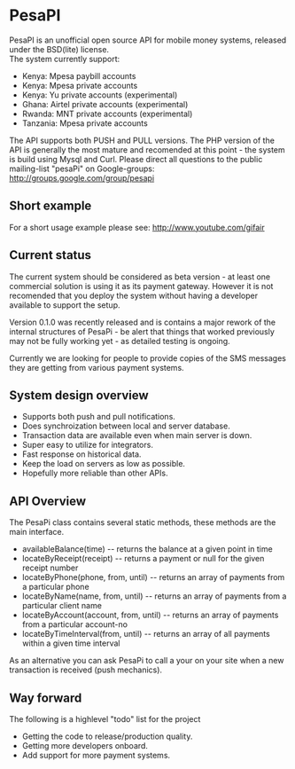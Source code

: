 PesaPI
=======
PesaPI is an unofficial open source API for mobile money systems, released under the BSD(lite) license.  
The system currently support:
* Kenya: Mpesa paybill accounts
* Kenya: Mpesa private accounts
* Kenya: Yu private accounts (experimental)
* Ghana: Airtel private accounts (experimental)
* Rwanda: MNT private accounts (experimental)
* Tanzania: Mpesa private accounts

The API supports both PUSH and PULL versions.
The PHP version of the API is generally the most mature and recomended at this point - the system is build using Mysql and Curl.
Please direct all questions to the public mailing-list "pesaPi" on Google-groups: http://groups.google.com/group/pesapi


Short example
-------------
For a short usage example please see:
http://www.youtube.com/gifair


Current status
--------------
The current system should be considered as beta version - at least one commercial solution is using it as its payment gateway.
However it is not recomended that you deploy the system without having a developer available to support the setup.

Version 0.1.0 was recently released and is contains a major rework of the internal structures of PesaPi - be alert that things that worked previously may not be fully working yet - as detailed testing is ongoing.

Currently we are looking for people to provide copies of the SMS messages they are getting from various payment systems.


System design overview
----------------------
* Supports both push and pull notifications.
* Does synchroization between local and server database.
* Transaction data are available even when main server is down.
* Super easy to utilize for integrators.
* Fast response on historical data.
* Keep the load on servers as low as possible.
* Hopefully more reliable than other APIs.


API Overview
------------
The PesaPi class contains several static methods, these methods are the main interface.

* availableBalance(time) -- returns the balance at a given point in time
* locateByReceipt(receipt) -- returns a payment or null for the given receipt number
* locateByPhone(phone, from, until) -- returns an array of payments from a particular phone
* locateByName(name, from, until) -- returns an array of payments from a particular client name
* locateByAccount(account, from, until) -- returns an array of payments from a particular account-no
* locateByTimeInterval(from, until) -- returns an array of all payments within a given time interval 

As an alternative you can ask PesaPi to call a your on your site when a new transaction is received (push mechanics).


Way forward
-----------
The following is a highlevel "todo" list for the project

* Getting the code to release/production quality.
* Getting more developers onboard.
* Add support for more payment systems.

